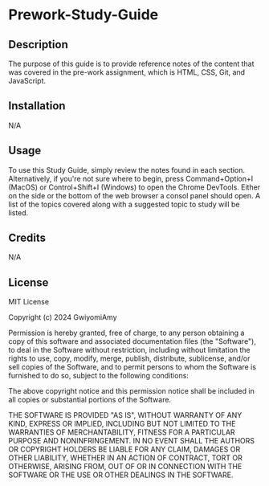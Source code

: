 # Prework-Study-Guide

## Description

The purpose of this guide is to provide reference notes of the content that was covered in the pre-work assignment, which is HTML, CSS, Git, and JavaScript.

## Installation

N/A

## Usage

To use this Study Guide, simply review the notes found in each section. Alternatively, if you're not sure where to begin, press Command+Option+I (MacOS) or Control+Shift+I (Windows) to open the Chrome DevTools. Either on the side or the bottom of the web browser a consol panel should open. A list of the topics covered along with a suggested topic to study will be listed. 

## Credits

N/A

## License

MIT License

Copyright (c) 2024 GwiyomiAmy

Permission is hereby granted, free of charge, to any person obtaining a copy
of this software and associated documentation files (the "Software"), to deal
in the Software without restriction, including without limitation the rights
to use, copy, modify, merge, publish, distribute, sublicense, and/or sell
copies of the Software, and to permit persons to whom the Software is
furnished to do so, subject to the following conditions:

The above copyright notice and this permission notice shall be included in all
copies or substantial portions of the Software.

THE SOFTWARE IS PROVIDED "AS IS", WITHOUT WARRANTY OF ANY KIND, EXPRESS OR
IMPLIED, INCLUDING BUT NOT LIMITED TO THE WARRANTIES OF MERCHANTABILITY,
FITNESS FOR A PARTICULAR PURPOSE AND NONINFRINGEMENT. IN NO EVENT SHALL THE
AUTHORS OR COPYRIGHT HOLDERS BE LIABLE FOR ANY CLAIM, DAMAGES OR OTHER
LIABILITY, WHETHER IN AN ACTION OF CONTRACT, TORT OR OTHERWISE, ARISING FROM,
OUT OF OR IN CONNECTION WITH THE SOFTWARE OR THE USE OR OTHER DEALINGS IN THE
SOFTWARE.

